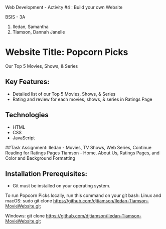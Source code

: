 Web Development - Activity #4 : Build your own Website

BSIS - 3A
  1. Iledan, Samantha
  2. Tiamson, Dannah Janelle

# Website Title: Popcorn Picks
Our Top 5 Movies, Shows, & Series

## Key Features:
- Detailed list of our Top 5 Movies, Shows, & Series
- Rating and review for each movies, shows, & series in Ratings Page

 ## Technologies
 - HTML
 - CSS
 - JavaScript

##Task Assignment:
Iledan - Movies, TV Shows, Web Series, Continue Reading for Ratings Pages
Tiamson - Home, About Us, Ratings Pages, and Color and Background Formatting

## Installation Prerequisites:
- Git must be installed on your operating system.

To run Popcorn Picks locally, run this command on your git bash:
Linux and macOS:
sudo git clone https://github.com/djtiamson/Iledan-Tiamson-MovieWebsite.git

Windows:
git clone https://github.com/djtiamson/Iledan-Tiamson-MovieWebsite.git
